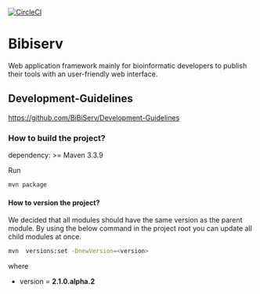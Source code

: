 [![CircleCI](https://circleci.com/gh/BiBiServ/bibiserv/tree/development.svg?style=svg)](https://circleci.com/gh/BiBiServ/bibiserv/tree/development)

# Bibiserv

Web application framework mainly for bioinformatic developers to publish their tools with an user-friendly web interface.

## Development-Guidelines

https://github.com/BiBiServ/Development-Guidelines


### How to build the project?

dependency:  >= Maven 3.3.9 

Run

~~~BASH
mvn package
~~~

#### How to version the project?

We decided that all modules should have the same version as the parent module.
By using the below command in the project root you can update all child modules at once.

~~~BASH
mvn  versions:set -DnewVersion=<version>
~~~

where
  
 * version = **2.1.0.alpha.2**
